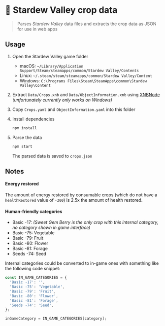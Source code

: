 # :seedling: Stardew Valley crop data

> Parses *Stardew Valley* data files and extracts the crop data as JSON for use in web apps

## Usage

1. Open the Stardew Valley game folder
   * macOS: `~/Library/Application Support/Steam/steamapps/common/Stardew Valley/Contents`
   * Linux: `~/.steam/steam/steamapps/common/Stardew Valley/Content`
   * Windows: `C:\Programs Files\Steam\SteamApps\common\Stardew Valley\Content`
1. Extract `Data/Crops.xnb` and `Data/ObjectInformation.xnb` using [XNBNode](http://www.mediafire.com/download/v4ttswl7tsdaynm/XNBNode.0.2.1.7z) *(unfortunately currently only works on Windows)*
1. Copy `Crops.yaml` and `ObjectInformation.yaml` into this folder
1. Install dependencies

   ```sh
   npm install
   ```

1. Parse the data

   ```sh
   npm start
   ```

   The parsed data is saved to `crops.json`

## Notes

#### Energy restored

The amount of energy restored by consumable crops (which do not have a `healthRestored` value of `-300`) is 2.5x the amount of health restored.

#### Human-friendly categories

* Basic -17: *(Sweet Gem Berry is the only crop with this internal category, no category shown in game interface)*
* Basic -75: Vegetable
* Basic -79: Fruit
* Basic -80: Flower
* Basic -81: Forage
* Seeds -74: Seed

Internal categories could be converted to in-game ones with something like the following code snippet:

```js
const IN_GAME_CATEGORIES = {
  'Basic -17': '',
  'Basic -75': 'Vegetable',
  'Basic -79': 'Fruit',
  'Basic -80': 'Flower',
  'Basic -81': 'Forage',
  'Seeds -74': 'Seed',
};

inGameCategory = IN_GAME_CATEGORIES[category];
```
